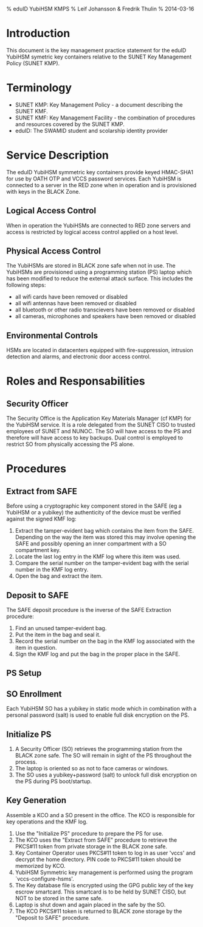 % eduID YubiHSM KMPS
% Leif Johansson & Fredrik Thulin
% 2014-03-16

Introduction
============

This document is the key management practice statement for the eduID YubiHSM symetric key containers relative to the SUNET Key Management Policy (SUNET KMP).

Terminology
===========

- SUNET KMP: Key Management Policy - a document describing the SUNET KMF.
- SUNET KMF: Key Management Facility - the combination of procedures and resources covered by the SUNET KMP.
- eduID: The SWAMID student and scolarship identity provider

Service Description
===================

The eduID YubiHSM symmetric key containers provide keyed HMAC-SHA1 for use by OATH OTP and VCCS password services. Each YubiHSM is connected to a server in the RED zone when in operation and is provisioned with keys in the BLACK Zone.

Logical Access Control
----------------------

When in operation the YubiHSMs are connected to RED zone servers and access is restricted by logical access control applied on a host level.

Physical Access Control
-----------------------

The YubiHSMs are stored in BLACK zone safe when not in use. The YubiHSMs are provisioned using a programming station (PS) laptop which has been modified to reduce the external attack surface. This includes the following steps:

- all wifi cards have been removed or disabled
- all wifi antennas have been removed or disabled
- all bluetooth or other radio transcievers have been removed or disabled
- all cameras, microphones and speakers have been removed or disabled

Environmental Controls
----------------------

HSMs are located in datacenters equipped with fire-suppression, intrusion detection and alarms, and electronic door access control.


Roles and Responsabilities
==========================

Security Officer
----------------

The Security Office is the Application Key Materials Manager (cf KMP) for the YubiHSM service. It is a role delegated from the SUNET CISO to trusted employees of SUNET and NUNOC. The SO will have access to the PS and therefore will have access to key backups. Dual control is employed to restrict SO from physically accessing the PS alone.

Procedures
==========

Extract from SAFE
-----------------

Before using a cryptographic key component stored in the SAFE (eg a YubiHSM or a yubikey) the authenticity of the device must be verified against the signed KMF log:

1. Extract the tamper-evident bag which contains the item from the SAFE. Depending on the way the item was stored this may involve opening the SAFE and possibly opening an inner compartment with a SO compartment key.
2. Locate the last log entry in the KMF log where this item was used.
3. Compare the serial number on the tamper-evident bag with the serial number in the KMF log entry.
4. Open the bag and extract the item.

Deposit to SAFE
------------

The SAFE deposit procedure is the inverse of the SAFE Extraction procedure:

1. Find an unused tamper-evident bag.
2. Put the item in the bag and seal it.
3. Record the serial number on the bag in the KMF log associated with the item in question.
4. Sign the KMF log and put the bag in the proper place in the SAFE.


PS Setup
--------

SO Enrollment
-------------

Each YubiHSM SO has a yubikey in static mode which in combination with a personal password (salt) is used to enable full disk encryption on the PS.


Initialize PS
-------------

1. A Security Officer (SO) retrieves the programming station from the BLACK zone safe. The SO will remain in sight of the PS throughout the process.
2. The laptop is oriented so as not to face cameras or windows.
3. The SO uses a yubikey+password (salt) to unlock full disk encryption on the PS during PS boot/startup.

Key Generation
--------------

Assemble a KCO and a SO present in the office. The KCO is responsible for key operations and the KMF log.

1. Use the "Initialize PS" procedure to prepare the PS for use.
2. The KCO uses the "Extract from SAFE" procedure to retrieve the PKCS#11 token from private storage in the BLACK zone safe.
3. Key Container Operator uses PKCS#11 token to log in as user 'vccs' and decrypt the home directory. PIN code to PKCS#11 token should be memorized by KCO.
4. YubiHSM Symmetric key management is performed using the program `vccs-configure-hsms'.
5. The Key database file is encrypted using the GPG public key of the key escrow smartcard. This smartcard is to be held by SUNET CISO, but NOT to be stored in the same safe.
6. Laptop is shut down and again placed in the safe by the SO.
7. The KCO PKCS#11 token is returned to BLACK zone storage by the "Deposit to SAFE" procedure.

